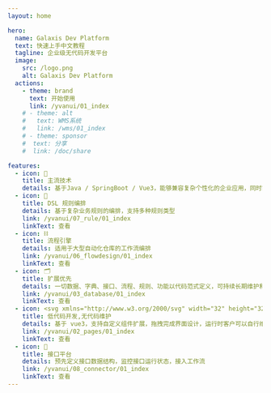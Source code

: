 ```yaml
---
layout: home

hero:
  name: Galaxis Dev Platform
  text: 快速上手中文教程
  tagline: 企业级无代码开发平台
  image:
    src: /logo.png
    alt: Galaxis Dev Platform
  actions:
    - theme: brand
      text: 开始使用
      link: /yvanui/01_index
    # - theme: alt
    #   text: WMS系统
    #   link: /wms/01_index
    # - theme: sponsor
    #  text: 分享
    #  link: /doc/share

features:
  - icon: 🧬
    title: 主流技术
    details: 基于Java / SpringBoot / Vue3，能够兼容复杂个性化的企业应用，同时能够大大简化开发过程，让您的项目更加高效和准确
  - icon: 📐
    title: DSL 规则编排
    details: 基于复杂业务规则的编排，支持多种规则类型
    link: /yvanui/07_rule/01_index
    linkText: 查看
  - icon: ⛓
    title: 流程引擎
    details: 适用于大型自动化仓库的工作流编排
    link: /yvanui/06_flowdesign/01_index
    linkText: 查看 
  - icon: 🗂️
    title: 扩展优先
    details: 一切数据、字典、接口、流程、规则、功能以代码范式定义，可持续长期维护和扩展
    link: /yvanui/03_database/01_index
    linkText: 查看
  - icon: <svg xmlns="http://www.w3.org/2000/svg" width="32" height="32"><path fill="#41b883" d="M24.4 3.925H30l-14 24.15L2 3.925h10.71l3.29 5.6 3.22-5.6Z"/><path fill="#41b883" d="m2 3.925 14 24.15 14-24.15h-5.6L16 18.415 7.53 3.925Z"/><path fill="#35495e" d="M7.53 3.925 16 18.485l8.4-14.56h-5.18L16 9.525l-3.29-5.6Z"/></svg>
    title: 低代码开发,无代码维护
    details: 基于 vue3，支持自定义组件扩展，拖拽完成界面设计，运行时客户可以自行维护
    link: /yvanui/02_pages/01_index
    linkText: 查看 
  - icon: 🚀
    title: 接口平台
    details: 预先定义接口数据结构，监控接口运行状态，接入工作流
    link: /yvanui/08_connector/01_index
    linkText: 查看 
---
```


<style>
:root {
  --vp-home-hero-name-color: transparent;
  --vp-home-hero-name-background: -webkit-linear-gradient(120deg, #bd34fe, #41d1ff);

  --vp-home-hero-image-background-image: linear-gradient(-45deg, #bd34fe 50%, #47caff 50%);
  --vp-home-hero-image-filter: blur(40px);
}

</style>
